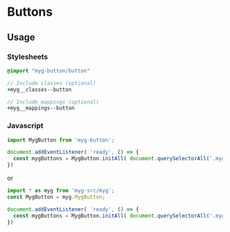 # Buttons

## Usage

### Stylesheets

```sass
@import "myg-button/button"

// Include classes (optional)
+myg__classes--button

// Include mappings (optional)
+myg__mappings--button
```

### Javascript

```js
import MygButton from 'myg-button';

document.addEventListener( 'ready', () => {
  const mygButtons = MygButton.initAll( document.querySelectorAll('.myg-button'), {} );
})
```

or

```js
import * as myg from 'myg-src/myg';
const MygButton = myg.MygButton;

document.addEventListener( 'ready', () => {
  const mygButtons = MygButton.initAll( document.querySelectorAll('.myg-button'), {} );
})
```
